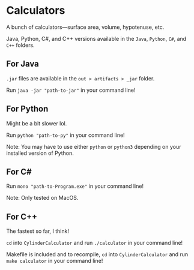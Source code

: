 # Calculators
A bunch of calculators—surface area, volume, hypotenuse, etc.

Java, Python, C#, and C++ versions available in the `Java`, `Python`, `C#`, and `C++` folders.

## For Java

`.jar` files are available in the `out > artifacts > _jar` folder.

Run `java -jar "path-to-jar"` in your command line!

## For Python

Might be a bit slower lol.

Run `python "path-to-py"` in your command line!

Note: You may have to use either `python` or `python3` depending on your installed version of Python.

## For C#

Run `mono "path-to-Program.exe"` in your command line!

Note: Only tested on MacOS.

## For C++

The fastest so far, I think!

`cd` into `CylinderCalculator` and run `./calculator` in your command line!

Makefile is included and to recompile, `cd` into `CylinderCalculator` and run `make calculator` in your command line!
